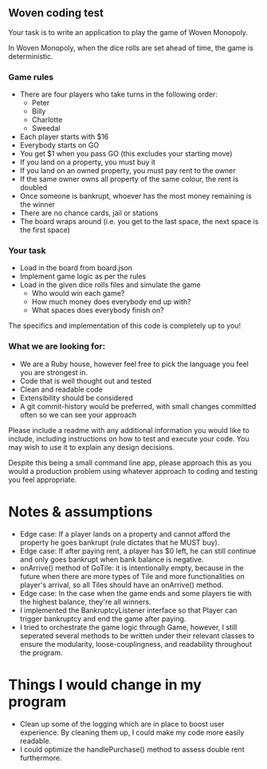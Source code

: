 ## Woven coding test

Your task is to write an application to play the game of Woven Monopoly.

In Woven Monopoly, when the dice rolls are set ahead of time, the game is deterministic.

### Game rules
* There are four players who take turns in the following order:
  * Peter
  * Billy
  * Charlotte
  * Sweedal
* Each player starts with $16
* Everybody starts on GO
* You get $1 when you pass GO (this excludes your starting move)
* If you land on a property, you must buy it
* If you land on an owned property, you must pay rent to the owner
* If the same owner owns all property of the same colour, the rent is doubled
* Once someone is bankrupt, whoever has the most money remaining is the winner
* There are no chance cards, jail or stations
* The board wraps around (i.e. you get to the last space, the next space is the first space)


### Your task
* Load in the board from board.json
* Implement game logic as per the rules
* Load in the given dice rolls files and simulate the game
  * Who would win each game?
  * How much money does everybody end up with?
  * What spaces does everybody finish on?


The specifics and implementation of this code is completely up to you!

### What we are looking for:
* We are a Ruby house, however feel free to pick the language you feel you are strongest in.
* Code that is well thought out and tested
* Clean and readable code
* Extensibility should be considered
* A git commit-history would be preferred, with small changes committed often so we can see your approach

Please include a readme with any additional information you would like to include, including instructions on how to test and execute your code.  You may wish to use it to explain any design decisions.

Despite this being a small command line app, please approach this as you would a production problem using whatever approach to coding and testing you feel appropriate.



# Notes & assumptions
* Edge case: If a player lands on a property and cannot afford the property he goes bankrupt (rule dictates that he MUST buy).
* Edge case: If after paying rent, a player has $0 left, he can still continue and only goes bankrupt when bank balance is negative.
* onArrive() method of GoTile: it is intentionally empty, because in the future when there are more types of Tile and more functionalities on player's arrival, so all Tiles should have an onArrive() method.
* Edge case: In the case when the game ends and some players tie with the highest balance, they're all winners.
* I implemented the BankruptcyListener interface so that Player can trigger bankruptcy and end the game after paying.
* I tried to orchestrate the game logic through Game, however, I still  seperated several methods to be written under their relevant classes to ensure the modularity, loose-couplingness, and readability throughout the program.

# Things I would change in my program
* Clean up some of the logging which are in place to boost user experience. By cleaning them up, I could make my code more easily readable.
* I could optimize the handlePurchase() method to assess double rent furthermore.